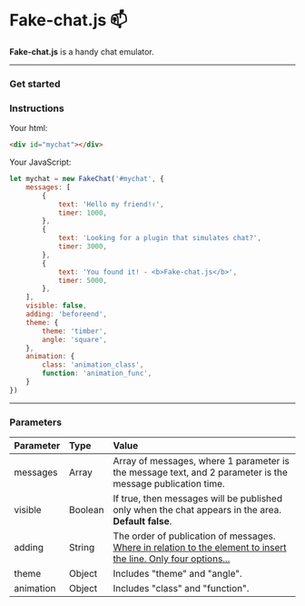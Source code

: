 # Fake-chat.js 📫
**Fake-chat.js** is a handy chat emulator.

------------
### Get started

### Instructions
Your html:
```html
<div id="mychat"></div>
```
Your JavaScript:
```javascript
let mychat = new FakeChat('#mychat', {
	messages: [
		{
			text: 'Hello my friend!✌',
			timer: 1000,
		},
		{
			text: 'Looking for a plugin that simulates chat?',
			timer: 3000,
		},
		{
			text: 'You found it! - <b>Fake-chat.js</b>',
			timer: 5000,
		},
	],
	visible: false,
	adding: 'beforeend',
	theme: {
		theme: 'timber',
		angle: 'square',
	},
	animation: {
		class: 'animation_class',
		function: 'animation_func',
	}
})
```

------------
### Parameters
| Parameter  | Type  | Value  |
| :------------ | :------------ | :------------ |
| messages  | Array  | Array of messages, where 1 parameter is the message text, and 2 parameter is the message publication time.  |
| visible  | Boolean  | If true, then messages will be published only when the chat appears in the area. **Default false**. |
| adding  | String  | The order of publication of messages. [Where in relation to the element to insert the line. Only four options...](https://learn.javascript.ru/multi-insert "Where in relation to the element to insert the line. Only four options...") |
| theme  | Object  | Includes "theme" and "angle".  |
| animation  | Object  | Includes "class" and "function".  |
